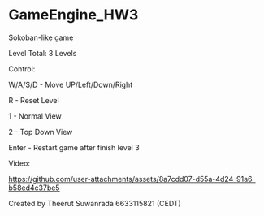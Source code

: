 # GameEngine_HW3

Sokoban-like game

Level Total: 3 Levels

Control:

W/A/S/D - Move UP/Left/Down/Right

R - Reset Level

1 - Normal View

2 - Top Down View

Enter - Restart game after finish level 3


Video:



https://github.com/user-attachments/assets/8a7cdd07-d55a-4d24-91a6-b58ed4c37be5



Created by Theerut Suwanrada 6633115821 (CEDT)
